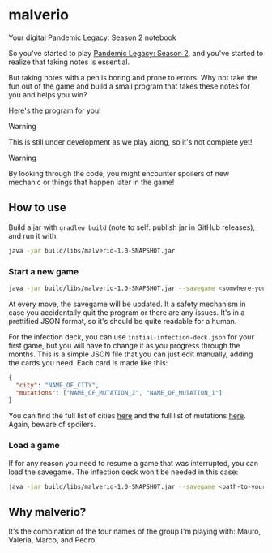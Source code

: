 # malverio
Your digital Pandemic Legacy: Season 2 notebook

So you've started to play [Pandemic Legacy: Season 2](https://boardgamegeek.com/boardgame/221107/pandemic-legacy-season-2), and you've started to realize that taking notes is essential.

But taking notes with a pen is boring and prone to errors. Why not take the fun out of the game and build a small program that takes these notes for you and helps you win?

Here's the program for you!

> [!WARNING]  
> This is still under development as we play along, so it's not complete yet!

> [!WARNING]  
> By looking through the code, you might encounter spoilers of new mechanic or things that happen later in the game!

## How to use

Build a jar with `gradlew build` (note to self: publish jar in GitHub releases), and run it with:
```bash
java -jar build/libs/malverio-1.0-SNAPSHOT.jar
```

### Start a new game
```bash
java -jar build/libs/malverio-1.0-SNAPSHOT.jar --savegame <somwhere-you-want-your-save.json> --infection-deck <your-infection-deck.json>
```

At every move, the savegame will be updated. It a safety mechanism in case you accidentally quit the program or there are any issues.
It's in a prettified JSON format, so it's should be quite readable for a human.

For the infection deck, you can use `initial-infection-deck.json` for your first game, but you will have to change it as you progress through the months.
This is a simple JSON file that you can just edit manually, adding the cards you need. Each card is made like this:
```json
{
  "city": "NAME_OF_CITY",
  "mutations": ["NAME_OF_MUTATION_2", "NAME_OF_MUTATION_1"]
}
```

You can find the full list of cities [here](https://github.com/MMauro94/malverio/blob/main/src/main/kotlin/dev/mmauro/malverio/City.kt) and the full list of mutations [here](https://github.com/MMauro94/malverio/blob/main/src/main/kotlin/dev/mmauro/malverio/InfectionCard.kt).
Again, beware of spoilers.


### Load a game

If for any reason you need to resume a game that was interrupted, you can load the savegame. The infection deck won't be needed in this case:
```bash
java -jar build/libs/malverio-1.0-SNAPSHOT.jar --savegame <path-to-your-savegame.json>
```

## Why malverio?

It's the combination of the four names of the group I'm playing with: Mauro, Valeria, Marco, and Pedro. 
